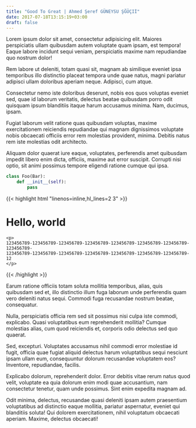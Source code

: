 ```yaml
---
title: "Good To Great | Ahmed Şeref GÜNEYSU ŞĞÜÇIİ"
date: 2017-07-18T13:15:19+03:00
draft: false
---
```



Lorem ipsum dolor sit amet, consectetur adipisicing elit. Maiores perspiciatis ullam quibusdam autem voluptate quam ipsam, est tempora! Eaque labore incidunt sequi veniam, perspiciatis maxime nam repudiandae quo nostrum dolor!

Rem labore ut deleniti, totam quasi sit, magnam ab similique eveniet ipsa temporibus illo distinctio placeat tempora unde quae natus, magni pariatur adipisci ullam doloribus aperiam neque. Adipisci, cum atque.

Consectetur nemo iste doloribus deserunt, nobis eos quos voluptas eveniet sed, quae id laborum veritatis, delectus beatae quibusdam porro odit quisquam ipsum blanditiis itaque harum accusamus minima. Nam, ducimus, ipsam.

Fugiat laborum velit ratione quas quibusdam voluptas, maxime exercitationem reiciendis repudiandae qui magnam dignissimos voluptate nobis obcaecati officiis error rem molestias provident, minima. Debitis natus rem iste molestias odit architecto.

Aliquam dolor quaerat iure eaque, voluptates, perferendis amet quibusdam impedit libero enim dicta, officiis, maxime aut error suscipit. Corrupti nisi optio, sit animi possimus tempore eligendi ratione cumque qui ipsa.


```python
class Foo(Bar):
    def __init__(self):
        pass
```


{{< highlight html "linenos=inline,hl_lines=2 3" >}}
<!DOCTYPE html>
<html>
  <head>
    <title>title</title>
    <meta name="viewport" content="width=device-width, initial-scale=1.0">
    <link rel="stylesheet" href="bower_components/bootstrap/dist/css/bootstrap.min.css">
  </head>
  <body>
    <h1>Hello, world</h1>
    <script src="http://code.jquery.com/jquery.js"></script>
  </body>

    <p>
    123456789-123456789-123456789-123456789-123456789-123456789-123456789-123456789-
    123456789-123456789-123456789-123456789-123456789-123456789-123456789-12
    </p>

</html>

{{< /highlight >}}

Earum ratione officiis totam soluta mollitia temporibus, alias, quis quibusdam sed et, illo distinctio illum fuga laborum unde perferendis quam vero deleniti natus sequi. Commodi fuga recusandae nostrum beatae, consequatur.

Nulla, perspiciatis officia rem sed sit possimus nisi culpa iste commodi, explicabo. Quasi voluptatibus eum reprehenderit mollitia? Cumque molestias alias, cum quod reiciendis et, corporis odio delectus sed quo quaerat.

Sed, excepturi. Voluptates accusamus nihil commodi error molestiae id fugit, officia quae fugiat aliquid delectus harum voluptatibus sequi nesciunt ipsam ullam eum, consequuntur dolorum recusandae voluptatem eos? Inventore, repudiandae, facilis.

Explicabo dolorum, reprehenderit dolor. Error debitis vitae rerum natus quod velit, voluptate ea quia dolorum enim modi quae accusantium, nam consectetur tenetur, quam unde possimus. Sint enim expedita magnam ad.

Odit minima, delectus, recusandae quasi deleniti ipsam autem praesentium voluptatibus ad distinctio eaque mollitia, pariatur aspernatur, eveniet qui blanditiis soluta! Qui dolorem exercitationem, nihil voluptatum obcaecati aperiam. Maxime, delectus obcaecati!
